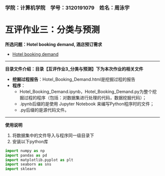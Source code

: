 ### 学院：计算机学院&emsp;学号：3120191079&emsp;姓名：周泳宇
# 互评作业三：分类与预测
**所选问题：Hotel booking demand, 酒店预订需求**
- [Hotel booking demand](https://www.kaggle.com/jessemostipak/hotel-booking-demand "Hotel booking demand")

------------

**目录文件介绍：目录【互评作业3_分类与预测】下为本次作业的相关文件**
- **挖掘过程报告**：Hotel_Booking_Demand.html是挖掘过程的报告
- **程序**：
	- Hotel_Booking_Demand.ipynb，Hotel_Booking_Demand.py为整个挖掘过程的程序（包括：对数据集进行处理的代码，数据挖掘代码）；
	- .ipynb后缀的是使用 Jupyter Notebook 来编写Python程序时的文件；
	- .py后缀的是源代码文件。

------------

**使用说明**
1. 将数据集中的文件导入与程序同一级目录下
2. 安装以下python库
```python
import numpy as np
import pandas as pd
import matplotlib.pyplot as plt
import seaborn as sns
import sklearn
```
